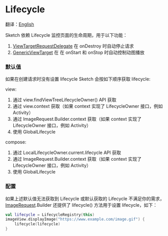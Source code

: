 # Lifecycle

翻译：[English](lifecycle.md)

Sketch 依赖 Lifecycle 监控页面的生命周期，用于以下功能：

1. [ViewTargetRequestDelegate] 在 onDestroy 时自动停止请求
2. [GenericViewTarget] 在 在 onStart 和 onStop 时自动控制动图播放

### 默认值

如果在创建请求时没有设置 lifecycle Sketch 会按如下顺序获取 lifecycle:

view:

1. 通过 view.findViewTreeLifecycleOwner() API 获取
2. 通过 view.context 获取（如果 context 实现了 LifecycleOwner 接口，例如 Activity）
3. 通过 ImageRequest.Builder.context 获取（如果 context 实现了 LifecycleOwner 接口，例如 Activity）
4. 使用 GlobalLifecycle

compose:

1. 通过 LocalLifecycleOwner.current.lifecycle API 获取
2. 通过 ImageRequest.Builder.context 获取（如果 context 实现了 LifecycleOwner 接口，例如 Activity）
3. 使用 GlobalLifecycle

### 配置

如果上述默认值无法获取到 Lifecycle 或默认获取的 Lifecycle 不满足你的需求，[ImageRequest].Builder 还提供了
lifecycle() 方法用于设置 lifecycle，如下：

```kotlin
val lifecycle = LifecycleRegistry(this)
imageView.displayImage("https://www.example.com/image.gif") {
    lifecycle(lifecycle)
}
```

[ImageRequest]: ../../sketch-core/src/commonMain/kotlin/com/github/panpf/sketch/request/ImageRequest.kt

[ViewTargetRequestDelegate]: ../../sketch-core/src/commonMain/kotlin/com/github/panpf/sketch/request/internal/RequestDelegate.kt

[GenericViewTarget]: ../../sketch-core/src/commonMain/kotlin/com/github/panpf/sketch/target/GenericViewTarget.kt